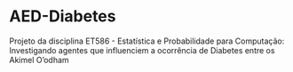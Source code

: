 # AED-Diabetes
Projeto da disciplina ET586 - Estatística e Probabilidade para Computação: Investigando agentes que influenciem a ocorrência de Diabetes entre os Akimel O’odham
